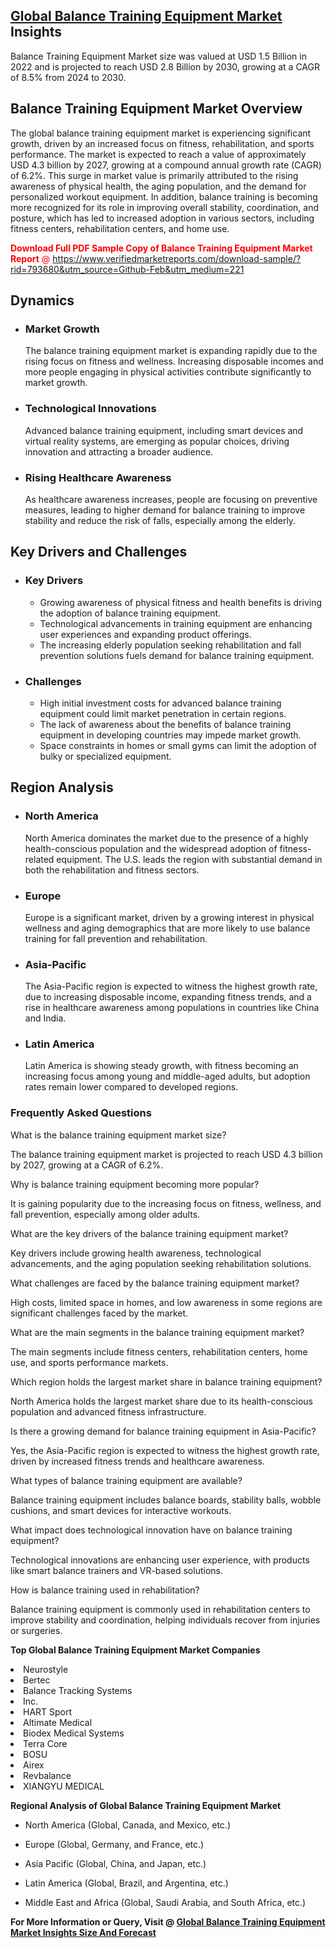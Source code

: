 <h2><a href="https://www.verifiedmarketreports.com/download-sample/?rid=793680&amp;utm_source=Github&amp;utm_medium=221" target="_blank">Global Balance Training Equipment Market</a> Insights</h2><p>Balance Training Equipment Market size was valued at USD 1.5 Billion in 2022 and is projected to reach USD 2.8 Billion by 2030, growing at a CAGR of 8.5% from 2024 to 2030.</p><p> <h2>Balance Training Equipment Market Overview</h2> <p>The global balance training equipment market is experiencing significant growth, driven by an increased focus on fitness, rehabilitation, and sports performance. The market is expected to reach a value of approximately USD 4.3 billion by 2027, growing at a compound annual growth rate (CAGR) of 6.2%. This surge in market value is primarily attributed to the rising awareness of physical health, the aging population, and the demand for personalized workout equipment. In addition, balance training is becoming more recognized for its role in improving overall stability, coordination, and posture, which has led to increased adoption in various sectors, including fitness centers, rehabilitation centers, and home use. <p><span class=""><span style="color: #ff0000;"><strong>Download Full PDF Sample Copy of Balance Training Equipment Market Report</strong> @ </span><a href="https://www.verifiedmarketreports.com/download-sample/?rid=793680&amp;utm_source=Github-Feb&amp;utm_medium=221" target="_blank">https://www.verifiedmarketreports.com/download-sample/?rid=793680&amp;utm_source=Github-Feb&amp;utm_medium=221</a></span></p></p> <h2>Dynamics</h2> <ul> <li><h3>Market Growth</h3> The balance training equipment market is expanding rapidly due to the rising focus on fitness and wellness. Increasing disposable incomes and more people engaging in physical activities contribute significantly to market growth.</li> <li><h3>Technological Innovations</h3> Advanced balance training equipment, including smart devices and virtual reality systems, are emerging as popular choices, driving innovation and attracting a broader audience.</li> <li><h3>Rising Healthcare Awareness</h3> As healthcare awareness increases, people are focusing on preventive measures, leading to higher demand for balance training to improve stability and reduce the risk of falls, especially among the elderly.</li> </ul> <h2>Key Drivers and Challenges</h2> <ul> <li><h3>Key Drivers</h3> <ul> <li>Growing awareness of physical fitness and health benefits is driving the adoption of balance training equipment.</li> <li>Technological advancements in training equipment are enhancing user experiences and expanding product offerings.</li> <li>The increasing elderly population seeking rehabilitation and fall prevention solutions fuels demand for balance training equipment.</li> </ul> </li> <li><h3>Challenges</h3> <ul> <li>High initial investment costs for advanced balance training equipment could limit market penetration in certain regions.</li> <li>The lack of awareness about the benefits of balance training equipment in developing countries may impede market growth.</li> <li>Space constraints in homes or small gyms can limit the adoption of bulky or specialized equipment.</li> </ul> </li> </ul> <h2>Region Analysis</h2> <ul> <li><h3>North America</h3> North America dominates the market due to the presence of a highly health-conscious population and the widespread adoption of fitness-related equipment. The U.S. leads the region with substantial demand in both the rehabilitation and fitness sectors.</li> <li><h3>Europe</h3> Europe is a significant market, driven by a growing interest in physical wellness and aging demographics that are more likely to use balance training for fall prevention and rehabilitation.</li> <li><h3>Asia-Pacific</h3> The Asia-Pacific region is expected to witness the highest growth rate, due to increasing disposable income, expanding fitness trends, and a rise in healthcare awareness among populations in countries like China and India.</li> <li><h3>Latin America</h3> Latin America is showing steady growth, with fitness becoming an increasing focus among young and middle-aged adults, but adoption rates remain lower compared to developed regions.</li> </ul> <h3>Frequently Asked Questions</h3> <p>What is the balance training equipment market size?</p> <p>The balance training equipment market is projected to reach USD 4.3 billion by 2027, growing at a CAGR of 6.2%.</p> <p>Why is balance training equipment becoming more popular?</p> <p>It is gaining popularity due to the increasing focus on fitness, wellness, and fall prevention, especially among older adults.</p> <p>What are the key drivers of the balance training equipment market?</p> <p>Key drivers include growing health awareness, technological advancements, and the aging population seeking rehabilitation solutions.</p> <p>What challenges are faced by the balance training equipment market?</p> <p>High costs, limited space in homes, and low awareness in some regions are significant challenges faced by the market.</p> <p>What are the main segments in the balance training equipment market?</p> <p>The main segments include fitness centers, rehabilitation centers, home use, and sports performance markets.</p> <p>Which region holds the largest market share in balance training equipment?</p> <p>North America holds the largest market share due to its health-conscious population and advanced fitness infrastructure.</p> <p>Is there a growing demand for balance training equipment in Asia-Pacific?</p> <p>Yes, the Asia-Pacific region is expected to witness the highest growth rate, driven by increased fitness trends and healthcare awareness.</p> <p>What types of balance training equipment are available?</p> <p>Balance training equipment includes balance boards, stability balls, wobble cushions, and smart devices for interactive workouts.</p> <p>What impact does technological innovation have on balance training equipment?</p> <p>Technological innovations are enhancing user experience, with products like smart balance trainers and VR-based solutions.</p> <p>How is balance training used in rehabilitation?</p> <p>Balance training equipment is commonly used in rehabilitation centers to improve stability and coordination, helping individuals recover from injuries or surgeries.</p> </p><p><strong>Top Global Balance Training Equipment Market Companies</strong></p><div data-test-id=""><p><li>Neurostyle</li><li> Bertec</li><li> Balance Tracking Systems</li><li> Inc.</li><li> HART Sport</li><li> Altimate Medical</li><li> Biodex Medical Systems</li><li> Terra Core</li><li> BOSU</li><li> Airex</li><li> Revbalance</li><li> XIANGYU MEDICAL</li></p><div><strong>Regional Analysis of&nbsp;Global Balance Training Equipment Market</strong></div><ul><li dir="ltr"><p dir="ltr">North America&nbsp;(Global, Canada, and Mexico, etc.)</p></li><li dir="ltr"><p dir="ltr">Europe (Global, Germany, and France, etc.)</p></li><li dir="ltr"><p dir="ltr">Asia Pacific&nbsp;(Global, China, and Japan, etc.)</p></li><li dir="ltr"><p dir="ltr">Latin America&nbsp;(Global, Brazil, and Argentina, etc.)</p></li><li dir="ltr">Middle East and Africa&nbsp;(Global, Saudi Arabia, and South Africa, etc.)</li></ul><p><strong>For More Information or Query, Visit @&nbsp;</strong><strong><a href="https://www.verifiedmarketreports.com/product/balance-training-equipment-market/?utm_source=Github&amp;utm_medium=221" target="_blank">Global Balance Training Equipment Market Insights Size And Forecast</a></strong></p></div>
